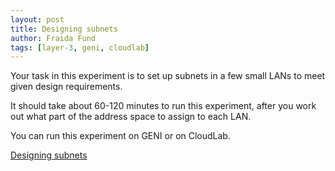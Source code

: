 ```yaml
---
layout: post
title: Designing subnets 
author: Fraida Fund
tags: [layer-3, geni, cloudlab]
---
```


Your task in this experiment is to set up subnets in a few small LANs to meet given design requirements.

It should take about 60-120 minutes to run this experiment, after you work out what part of the address space to assign to each LAN.

You can run this experiment on GENI or on CloudLab. 

[Designing subnets](https://witestlab.poly.edu/blog/designing-subnets/)


